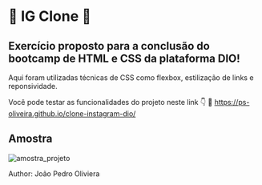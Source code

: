 # 📸 IG Clone 📸
## Exercício proposto para a conclusão do bootcamp de HTML e CSS da plataforma DIO! 

Aqui foram utilizadas técnicas de CSS como flexbox, estilização de links e reponsividade.

Você pode testar as funcionalidades do projeto neste link 👇
🏽
https://ps-oliveira.github.io/clone-instagram-dio/

<h2>Amostra</h2>

<img src="https://github.com/pesantxs/clone-instagram-dio/blob/master/amostra_site.png" alt="amostra_projeto">

Author: João Pedro Oliviera  
